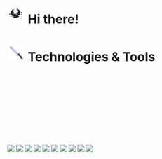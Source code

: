 <h1><img src="src/bat.gif" width="40" height="40"> Hi there!</h1> 

<h1><img src="src/knife.gif" width="40" height="40"> Technologies & Tools</h1>

<svg xmlns="http://www.w3.org/2000/svg"
  xmlns:xlink="http://www.w3.org/1999/xlink" width="148" height="148">
  <image x="0" y="0" width="148" height="148" xlink:href="spinfox_001.png">
    <animate attributeType="CSS" attributeName="opacity" dur="1.25s"
    values="1;0;0;0;0;0;0;0;0;0;0;0;0;0;0;0;0;0;0;0;0;0;0;0;0"
    calcMode="discrete" repeatCount="indefinite" />
  </image>
<image x="0" y="0" width="148" height="148" xlink:href="spinfox_002.png">
    <animate attributeType="CSS" attributeName="opacity" dur="1.25s"
    values="0;1;0;0;0;0;0;0;0;0;0;0;0;0;0;0;0;0;0;0;0;0;0;0;0"
    calcMode="discrete" repeatCount="indefinite" />
  </image>
<image x="0" y="0" width="148" height="148" xlink:href="spinfox_003.png">
    <animate attributeType="CSS" attributeName="opacity" dur="1.25s"
    values="0;0;1;0;0;0;0;0;0;0;0;0;0;0;0;0;0;0;0;0;0;0;0;0;0"
    calcMode="discrete" repeatCount="indefinite" />
  </image>
…
<image x="0" y="0" width="148" height="148" xlink:href="spinfox_024.png">
    <animate attributeType="CSS" attributeName="opacity" dur="1.25s"
    values="0;0;0;0;0;0;0;0;0;0;0;0;0;0;0;0;0;0;0;0;0;0;0;1;0"
    calcMode="discrete" repeatCount="indefinite" />
  </image>
<image x="0" y="0" width="148" height="148" xlink:href="spinfox_025.png">
    <animate attributeType="CSS" attributeName="opacity" dur="1.25s"
    values="0;0;0;0;0;0;0;0;0;0;0;0;0;0;0;0;0;0;0;0;0;0;0;0;1"
    calcMode="discrete" repeatCount="indefinite" />
  </image>
</svg>


![](https://img.shields.io/badge/TypeScript-informational?style=flat-square&logo=typescript&logoColor=ffffff&color=007acc)
![](https://img.shields.io/badge/JavaScript-informational?style=flat-square&logo=javascript&logoColor=323330&color=f0db4f)
![](https://img.shields.io/badge/HTML-informational?style=flat-square&logo=html5&logoColor=ffffff&color=E44D26)
![](https://img.shields.io/badge/CSS-informational?style=flat-square&logo=css3&logoColor=ffffff&color=25A1E1)
![](https://img.shields.io/badge/React-informational?style=flat-square&logo=react&logoColor=ffffff&color=066d89)
![](https://img.shields.io/badge/Vite-informational?style=flat-square&logo=vite&logoColor=ffffff&color=747bff)
![](https://img.shields.io/badge/Node-informational?style=flat-square&logo=node.js&logoColor=ffffff&color=3c873a)
![](https://img.shields.io/badge/Next-informational?style=flat-square&logo=next.js&logoColor=ffffff&color=000000)
![](https://img.shields.io/badge/PostgreSQL-informational?style=flat-square&logo=postgresql&logoColor=ffffff&color=336791)
![](https://img.shields.io/badge/VS%20Code-informational?style=flat-square&logo=visual-studio-code&logoColor=white&color=007acc)


<!--
**TrySquadDF/TrySquadDF** is a ✨ _special_ ✨ repository because its `README.md` (this file) appears on your GitHub profile.

Here are some ideas to get you started:

- 🔭 I’m currently working on ...
- 🌱 I’m currently learning ...
- 👯 I’m looking to collaborate on ...
- 🤔 I’m looking for help with ...
- 💬 Ask me about ...
- 📫 How to reach me: ...
- 😄 Pronouns: ...
- ⚡ Fun fact: ...
-->
